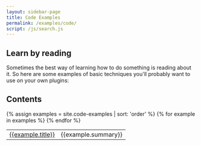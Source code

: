 ```yaml
---
layout: sidebar-page
title: Code Examples
permalink: /examples/code/
script: /js/search.js
---
```


## Learn by reading

Sometimes the best way of learning how to do something is reading about it. So here are some examples of basic techniques you'll probably want to use on your own plugins:

## Contents
<table>
  <tbody>
  {% assign examples = site.code-examples | sort: 'order' %}
  {% for example in examples %}
    <tr>
      <td><a href="{{example.url}}">{{example.title}}</a></td>
      <td>{{example.summary}}</td>
    <tr>
  {% endfor %}
  </tbody>
</table>
